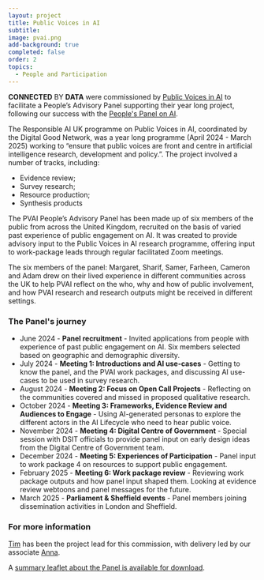 ```yaml
---
layout: project
title: Public Voices in AI
subtitle: 
image: pvai.png
add-background: true
completed: false
order: 2
topics:
  - People and Participation
---
```

**CONNECTED** BY **DATA** were commissioned by [Public Voices in AI](https://digitalgood.net/dg-research/public-voices-in-ai/) to facilitate a People’s Advisory Panel supporting their year long project, following our success with the [People's Panel on AI](https://connectedbydata.org/projects/2023-peoples-panel-on-ai).

<!--more-->
The Responsible AI UK programme on Public Voices in AI, coordinated by the Digital Good Network, was a year long programme (April 2024 - March 2025) working to “ensure that public voices are front and centre in artificial intelligence research, development and policy.”.
The project involved a number of tracks, including:
* Evidence review;
* Survey research;
* Resource production;
* Synthesis products

The PVAI People’s Advisory Panel has been made up of six members of the public from across the United Kingdom, recruited on the basis of varied past experience of public engagement on AI. It was created to provide advisory input to the Public Voices in AI research programme, offering input to work-package leads through regular facilitated Zoom meetings. 

The six members of the panel: Margaret, Sharif, Samer, Farheen, Cameron and Adam drew on their lived experience in different communities across the UK to help PVAI reflect on the who, why and how of public involvement, and how PVAI research and research outputs might be received in different settings.

### The Panel's journey
* June 2024 - **Panel recruitment** - Invited applications from people with experience of past public engagement on AI. Six members selected based on geographic and demographic diversity.
* July 2024 - **Meeting 1: Introductions and AI use-cases** - Getting to know the panel, and the PVAI work packages, and discussing AI use-cases to be used in survey research.
* August 2024 - **Meeting 2: Focus on Open Call Projects** - Reflecting on the communities covered and missed in proposed qualitative research. 
* October 2024 - **Meeting 3: Frameworks, Evidence Review and Audiences to Engage** - Using AI-generated personas to explore the different actors in the AI Lifecycle who need to hear public voice. 
* November 2024 - **Meeting 4: Digital Centre of Government** - Special session with DSIT officials to provide panel input on early design ideas from the Digital Centre of Government team.
* December 2024 - **Meeting 5: Experiences of Participation** - Panel input to work package 4 on resources to support public engagement.
* February 2025 - **Meeting 6: Work package review** - Reviewing work package outputs and how panel input shaped them. Looking at evidence review webtoons and panel messages for the future.
* March 2025 - **Parliament & Sheffield events** - Panel members joining dissemination activities in London and Sheffield. 

### For more information
[Tim](https://connectedbydata.org/people/tim-davies) has been the project lead for this commission, with delivery led by our associate [Anna](https://connectedbydata.org/people/anna-beckett).

A [summary leaflet about the Panel is available for download]({{site.baseurl}}/assets/projects/PVAI-leaflet.pdf).
